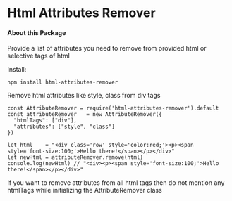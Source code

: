 
# Html Attributes Remover 

#### About this Package
Provide a list of attributes you need to remove from provided html or selective tags of html

Install:
```
npm install html-attributes-remover

```
Remove html attributes like style, class from div tags
```
const AttributeRemover = require('html-attributes-remover').default
const attributeRemover   = new AttributeRemover({
  "htmlTags": ["div"],
  "attributes": ["style", "class"]
})

let html    = "<div class='row' style='color:red;'><p><span style='font-size:100;'>Hello there!</span></p></div>"
let newHtml = attributeRemover.remove(html)
console.log(newHtml) // "<div><p><span style='font-size:100;'>Hello there!</span></p></div>"

```

If you want to remove attributes from all html tags then do not mention any htmlTags while initializing the AttributeRemover class

```